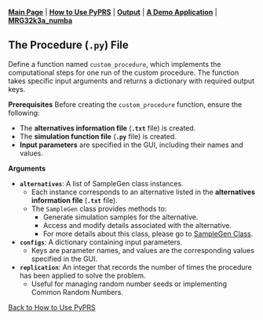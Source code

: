 [**Main Page**](../README.md) | [**How to Use PyPRS**](How%20to%20Use%20PyPRS.md) | [**Output**](Output.md) | [**A Demo Application**](A%20Demo%20Application.md) | [**MRG32k3a_numba**](MRG32k3a_numba.md)

## The Procedure (`.py`) File

Define a function named `custom_procedure`, which implements the computational steps for one run of the custom procedure. The function takes specific input arguments and returns a dictionary with required output keys.

**Prerequisites**
Before creating the `custom_procedure` function, ensure the following:
- The **alternatives information file** (**`.txt`** file) is created.
- The **simulation function file** (**`.py`** file) is created.
- **Input parameters** are specified in the GUI, including their names and values.

**Arguments**
- **`alternatives`**: A list of SampleGen class instances.
  - Each instance corresponds to an alternative listed in the **alternatives information file** (**`.txt`** file).
  - The ``SampleGen`` class provides methods to:
    - Generate simulation samples for the alternative.
    - Access and modify details associated with the alternative.
    - For more details about this class, please go to <a href="SampleGen Class.md">SampleGen Class</a>.
- **`configs`**: A dictionary containing input parameters.
  - Keys are parameter names, and values are the corresponding values specified in the GUI.
- **`replication`**: An integer that records the number of times the procedure has been applied to solve the problem.
  - Useful for managing random number seeds or implementing Common Random Numbers.




<a href="How to Use PyPRS.md">Back to How to Use PyPRS</a>
